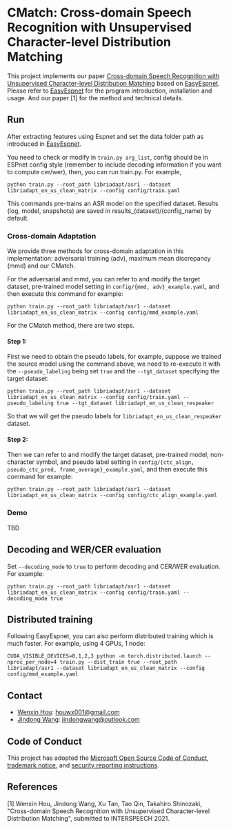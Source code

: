 # CMatch: Cross-domain Speech Recognition with Unsupervised Character-level Distribution Matching

This project implements our paper [Cross-domain Speech Recognition with Unsupervised Character-level Distribution Matching](https://arxiv.org/abs/2104.07491) based on [EasyEspnet](https://github.com/jindongwang/EasyEspnet). Please refer to [EasyEspnet](https://github.com/jindongwang/EasyEspnet) for the program introduction, installation and usage. And our paper [1] for the method and technical details.

## Run

After extracting features using Espnet and set the data folder path as introduced in [EasyEspnet](https://github.com/jindongwang/EasyEspnet).

You need to check or modify in `train.py arg_list`, config should be in ESPnet config style (remember to include decoding information if you want to compute cer/wer), then, you can run train.py. For example, 

```
python train.py --root_path libriadapt/asr1 --dataset libriadapt_en_us_clean_matrix --config config/train.yaml
```

This commands pre-trains an ASR model on the specified dataset. Results (log, model, snapshots) are saved in results_(dataset)/(config_name) by default.

### Cross-domain Adaptation

We provide three methods for cross-domain adaptation in this implementation: adversarial training (adv), maximum mean discrepancy (mmd) and our CMatch.

For the adversarial and mmd, you can refer to and modify the target dataset, pre-trained model setting in `config/{mmd, adv}_example.yaml`, and then execute this command for example:

```
python train.py --root_path libriadapt/asr1 --dataset libriadapt_en_us_clean_matrix --config config/mmd_example.yaml
```

For the CMatch method, there are two steps.

#### Step 1:
First we need to obtain the pseudo labels, for example, suppose we trained the source model using the command above, we need to re-execute it with the `--pseudo_labeling` being set `true` and the `--tgt_dataset` specifying the target dataset:

```
python train.py --root_path libriadapt/asr1 --dataset libriadapt_en_us_clean_matrix --config config/train.yaml --pseudo_labeling true --tgt_dataset libriadapt_en_us_clean_respeaker
```

So that we will get the pseudo labels for `libriadapt_en_us_clean_respeaker` dataset.

#### Step 2:
Then we can refer to and modify the target dataset, pre-trained model, non-character symbol, and pseudo label setting in `config/{ctc_align, pseudo_ctc_pred, frame_average}_example.yaml`, and then execute this command for example:
```
python train.py --root_path libriadapt/asr1 --dataset libriadapt_en_us_clean_matrix --config config/ctc_align_example.yaml
```

### Demo

TBD

## Decoding and WER/CER evaluation

Set `--decoding_mode` to `true` to perform decoding and CER/WER evaluation. For example:

```
python train.py --root_path libriadapt/asr1 --dataset libriadapt_en_us_clean_matrix --config config/train.yaml --decoding_mode true
```

## Distributed training

Following EasyEspnet, you can also perform distributed training which is much faster. For example, using 4 GPUs, 1 node: 

```
CUDA_VISIBLE_DEVICES=0,1,2,3 python -m torch.distributed.launch --nproc_per_node=4 train.py --dist_train true --root_path libriadapt/asr1 --dataset libriadapt_en_us_clean_matrix --config config/mmd_example.yaml
```


## Contact

- [Wenxin Hou](https://houwx.net/): houwx001@gmail.com
- [Jindong Wang](http://www.jd92.wang/): jindongwang@outlook.com


## Code of Conduct
This project has adopted the [Microsoft Open Source Code of Conduct](https://opensource.microsoft.com/codeofconduct),
[trademark notice](https://docs.opensource.microsoft.com/releasing/), and [security reporting instructions](https://docs.opensource.microsoft.com/releasing/maintain/security/).


## References

[1] Wenxin Hou, Jindong Wang, Xu Tan, Tao Qin, Takahiro Shinozaki, "Cross-domain Speech Recognition with Unsupervised Character-level Distribution Matching", submitted to INTERSPEECH 2021.

